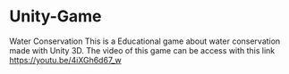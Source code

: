# Unity-Game
Water Conservation
This is a Educational game about water conservation made with Unity 3D.
The video of this game can be access with this link https://youtu.be/4iXGh6d67_w

